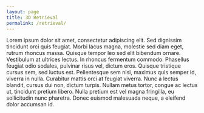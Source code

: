 ```yaml
---
layout: page
title: 3D Retrieval
permalink: /retrieval/
---
```


Lorem ipsum dolor sit amet, consectetur adipiscing elit. Sed dignissim tincidunt orci quis feugiat. 
Morbi lacus magna, molestie sed diam eget, rutrum rhoncus massa. 
Quisque tempor leo sed elit bibendum ornare. 
Vestibulum at ultrices lectus. In rhoncus fermentum commodo. 
Phasellus feugiat odio sodales, pulvinar risus vel, dictum eros. 
Quisque tristique cursus sem, sed luctus est. Pellentesque sem nisi, maximus quis semper id, viverra in nulla. 
Curabitur mattis orci at feugiat viverra. Nunc a lectus blandit, cursus dui non, dictum turpis. 
Nullam metus tortor, congue ac lectus ut, tincidunt pretium libero. 
Nulla pretium est vel magna fringilla, eu sollicitudin nunc pharetra. 
Donec euismod malesuada neque, a eleifend dolor accumsan id.